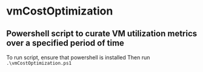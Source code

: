 # vmCostOptimization
Powershell script to curate VM utilization metrics over a specified period of time
---------------
To run script, ensure that powershell is installed
Then run
```.\vmCostOptimization.ps1```
